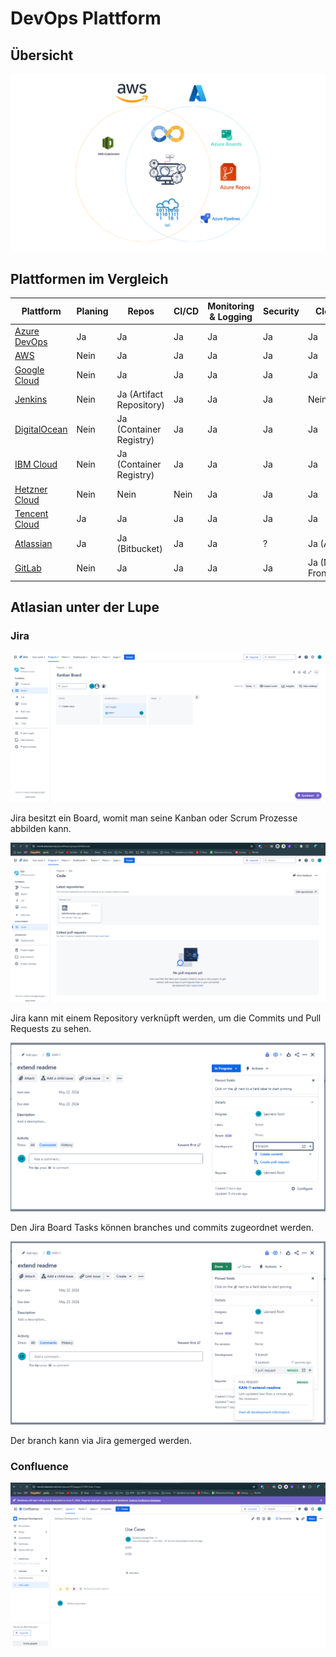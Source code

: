 # DevOps Plattform

## Übersicht

![DevOps Plattform unterschiede](./docs/platform-differences.png)

## Plattformen im Vergleich

| Plattform                                                          | Planing | Repos                    | CI/CD | Monitoring & Logging | Security | Cloud             |
| ------------------------------------------------------------------ | ------- | ------------------------ | ----- | -------------------- | -------- | ----------------- |
| [Azure DevOps](https://azure.microsoft.com/de-de/services/devops/) | Ja      | Ja                       | Ja    | Ja                   | Ja       | Ja                |
| [AWS](https://aws.amazon.com/)                                     | Nein    | Ja                       | Ja    | Ja                   | Ja       | Ja                |
| [Google Cloud](https://cloud.google.com/)                          | Nein    | Ja                       | Ja    | Ja                   | Ja       | Ja                |
| [Jenkins](https://www.jenkins.io/)                                 | Nein    | Ja (Artifact Repository) | Ja    | Ja                   | Ja       | Nein              |
| [DigitalOcean](https://www.digitalocean.com/)                      | Nein    | Ja (Container Registry)  | Ja    | Ja                   | Ja       | Ja                |
| [IBM Cloud](https://www.ibm.com/cloud)                             | Nein    | Ja (Container Registry)  | Ja    | Ja                   | Ja       | Ja                |
| [Hetzner Cloud](https://www.hetzner.com/cloud)                     | Nein    | Nein                     | Nein  | Ja                   | Ja       | Ja                |
| [Tencent Cloud](https://intl.cloud.tencent.com/)                   | Ja      | Ja                       | Ja    | Ja                   | Ja       | Ja                |
| [Atlassian](https://www.atlassian.com/software/jira)               | Ja      | Ja (Bitbucket)           | Ja    | Ja                   | ?        | Ja (AWS)          |
| [GitLab](https://about.gitlab.com/)                                | Nein    | Ja                       | Ja    | Ja                   | Ja       | Ja (Nur Frontend) |

## Atlasian unter der Lupe

### Jira

![Jira Board](./docs/atlassian/jira-board.png)

Jira besitzt ein Board, womit man seine Kanban oder Scrum Prozesse abbilden kann.

![Jira repository](./docs/atlassian/jira-build.png)

Jira kann mit einem Repository verknüpft werden, um die Commits und Pull Requests zu sehen.

![Jira repository embedded](./docs/atlassian/jira-embed.png)

Den Jira Board Tasks können branches und commits zugeordnet werden.

![Jira Board Merged](./docs/atlassian/jira-merged.png)

Der branch kann via Jira gemerged werden.

### Confluence

![Confluence](./docs/atlassian/confluence.png)
